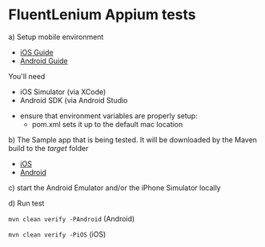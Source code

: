 # FluentLenium Appium tests

a) Setup mobile environment

- [iOS Guide](https://medium.com/2359media/tutorial-automated-testing-on-ios-with-appium-test-ng-and-java-on-mac-bc115d0ec881)
- [Android Guide](https://medium.com/2359media/tutorial-automated-testing-on-android-and-ios-with-appium-testng-and-java-on-mac-210119edf323)

You'll need
* iOS Simulator (via XCode)
* Android SDK (via Android Studio

- ensure that environment variables are properly setup:
    - pom.xml sets it up to the default mac location

b) The Sample app that is being tested. It will be downloaded by the Maven build to the _target_ folder

- [iOS](https://github.com/King-of-Spades/AppCenter-Samples/tree/master/Appium/iOS)
- [Android](https://github.com/King-of-Spades/AppCenter-Samples/tree/master/Appium/Android)

c) start the Android Emulator and/or the iPhone Simulator locally

d) Run test

`mvn clean verify -PAndroid` (Android)

`mvn clean verify -PiOS` (iOS)
